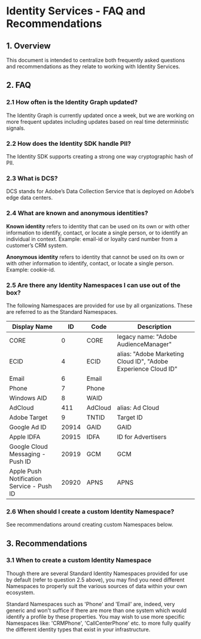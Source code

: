 # Identity Services - FAQ and Recommendations

## 1. Overview

This document is intended to centralize both frequently asked questions and recommendations as they relate to working with Identity Services. 

## 2. FAQ

### 2.1 How often is the Identity Graph updated?

The Identity Graph is currently updated once a week, but we are working on more frequent updates including updates based on real time deterministic signals. 

### 2.2 How does the Identity SDK handle PII?

The Identity SDK supports creating a strong one way cryptographic hash of PII. 

### 2.3 What is DCS?

DCS stands for Adobe’s Data Collection Service that is deployed on Adobe’s edge data centers.

### 2.4 What are known and anonymous identities?

__Known identity__ refers to identity that can be used on its own or with other information to identify, contact, or locate a single person, or to identify an individual in context. Example: email-id or loyalty card number from a customer’s CRM system.

__Anonymous identity__ refers to identity that cannot be used on its own or with other information to identify, contact, or locate a single person. Example: cookie-id.

### 2.5 Are there any Identity Namespaces I can use out of the box?

The following Namespaces are provided for use by all organizations. These are referred to as the Standard Namespaces.

|Display Name|ID|Code|Description|
|------------|---|---|-----------|
|CORE|0|CORE|legacy name: "Adobe AudienceManager"|
|ECID|4|ECID|alias: "Adobe Marketing Cloud ID", "Adobe Experience Cloud ID"|
|Email|6|Email||
|Phone|7|Phone|| 
|Windows AID|8|WAID|| 
|AdCloud|411|AdCloud|alias: Ad Cloud|
|Adobe Target|9|TNTID|Target ID|
|Google Ad ID|20914|GAID|GAID| 
|Apple IDFA|20915|IDFA|ID for Advertisers|
|Google Cloud Messaging - Push ID|20919|GCM|GCM| 
|Apple Push Notification Service - Push ID|20920|APNS|APNS| 

### 2.6 When should I create a custom Identity Namespace?

See recommendations around creating custom Namespaces below.

## 3. Recommendations

### 3.1 When to create a custom Identity Namespace

Though there are several Standard Identity Namespaces provided for use by default (refer to question 2.5 above), you may find you need different Namespaces to properly suit the various sources of data within your own ecosystem. 

Standard Namespaces such as 'Phone' and 'Email' are, indeed, very generic and won't suffice if there are more than one system which would identify a profile by these properties. You may wish to use more specific Namespaces like: 'CRMPhone', 'CallCenterPhone' etc. to more fully qualify the different identity types that exist in your infrastructure.